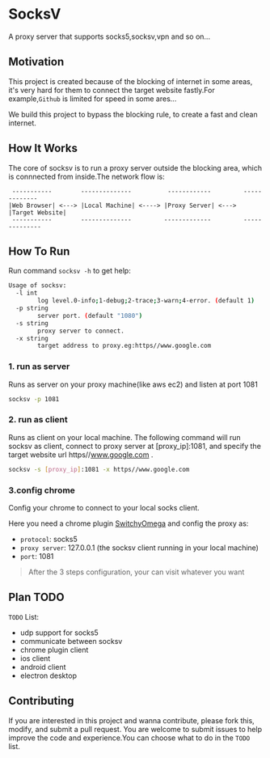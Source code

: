 # SocksV
A proxy server that supports socks5,socksv,vpn and so on...

## Motivation

This project is created because of the blocking of internet in some areas,
it's very hard for them to connect the target website fastly.For example,`Github`
is limited for speed in some ares...

We build this project to bypass the blocking rule, to create a fast and clean internet.

## How It Works
The core of socksv is to run a proxy server outside the blocking area, which is
connnected from inside.The network flow is:

```text
 -----------        --------------          ------------         -------------
|Web Browser| <---> |Local Machine| <----> |Proxy Server| <---> |Target Website|
 -----------        --------------         -------------         --------------
```


## How To Run
Run command `socksv -h` to get help:
```bash
Usage of socksv:
  -l int
        log level.0-info;1-debug;2-trace;3-warn;4-error. (default 1)
  -p string
        server port. (default "1080")
  -s string
        proxy server to connect.
  -x string
        target address to proxy.eg:https//www.google.com
```

### 1. run as server

Runs as server on your proxy machine(like aws ec2) and listen at port 1081
```bash
socksv -p 1081
```

### 2. run as client

Runs as client on your local machine.
The following command will run socksv as client,  connect to proxy server at [proxy_ip]:1081, and specify the target website url https//www.google.com .

```bash
socksv -s [proxy_ip]:1081 -x https//www.google.com
```
### 3.config chrome

Config your chrome to connect to your local socks client.

Here you need a chrome plugin  [SwitchyOmega](https://chrome.google.com/webstore/detail/proxy-switchyomega/padekgcemlokbadohgkifijomclgjgif?utm_source=chrome-ntp-icon)  and config the proxy as:
* `protocol`: socks5
* `proxy server`: 127.0.0.1 (the socksv client running in your local machine)
* `port`: 1081

> After the 3 steps configuration, your can visit whatever you want

## Plan TODO

`TODO` List:

 * udp support for socks5
 * communicate between socksv
 * chrome plugin client
 * ios client
 * android client
 * electron desktop

## Contributing

 If you are interested in this project and wanna contribute, please fork this,
  modify, and submit a pull request.
 You are welcome to submit issues to help improve the code and experience.You can choose what to do in the `TODO` list.
